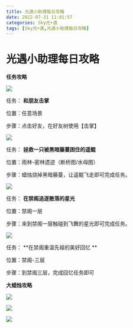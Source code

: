 ```yaml
---
title: 光遇小助理每日攻略
date: 2022-07-31 11:01:57
categories: Sky光•遇
tags: [Sky光•遇,光遇小助理每日攻略]
---
```

# 光遇小助理每日攻略
**任务攻略**

![](https://ok.166.net/reunionpub/ds/kol/20220731/000522-gqt97ezlhw.png)

任务： **和朋友击掌**

位置：任意场景

步骤：点击好友，在好友树使用【击掌】

![](https://ok.166.net/reunionpub/ds/kol/20220731/000552-cbask5rt8g.png)

任务： **拯救一只被黑暗藤蔓困住的遥鲲**

位置：雨林-密林遗迹（断桥图/水母图）

步骤：蜡烛烧掉黑暗藤蔓，让遥鲲飞走即可完成任务。

![](https://ok.166.net/reunionpub/ds/kol/20220731/000627-fz0diesun3.png)

任务： **在禁阁追逐散落的星光**

位置：禁阁一层

步骤：来到禁阁一层触碰到飞舞的星光即可完成任务。

![](https://ok.166.net/reunionpub/ds/kol/20220731/000808-snghu9lfq6.png)

任务： **在禁阁重温先祖的美好回忆  **

位置：禁阁-三层

步骤：到禁阁三层，完成回忆任务即可

 **大蜡烛攻略**

![](https://ok.166.net/reunionpub/ds/kol/20220731/000734-hwmn9t2eli.png)

![](https://ok.166.net/reunionpub/ds/kol/20220731/000919-wfj1hl968n.png)

![](https://ok.166.net/reunionpub/ds/kol/20220731/001045-r8fvusp0be.png)

  


